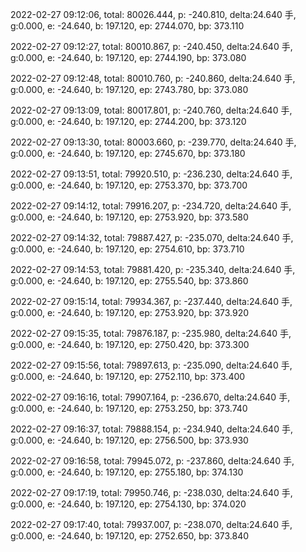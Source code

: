 2022-02-27 09:12:06, total: 80026.444, p: -240.810, delta:24.640 手, g:0.000, e: -24.640, b: 197.120, ep: 2744.070, bp: 373.110

2022-02-27 09:12:27, total: 80010.867, p: -240.450, delta:24.640 手, g:0.000, e: -24.640, b: 197.120, ep: 2744.190, bp: 373.080

2022-02-27 09:12:48, total: 80010.760, p: -240.860, delta:24.640 手, g:0.000, e: -24.640, b: 197.120, ep: 2743.780, bp: 373.080

2022-02-27 09:13:09, total: 80017.801, p: -240.760, delta:24.640 手, g:0.000, e: -24.640, b: 197.120, ep: 2744.200, bp: 373.120

2022-02-27 09:13:30, total: 80003.660, p: -239.770, delta:24.640 手, g:0.000, e: -24.640, b: 197.120, ep: 2745.670, bp: 373.180

2022-02-27 09:13:51, total: 79920.510, p: -236.230, delta:24.640 手, g:0.000, e: -24.640, b: 197.120, ep: 2753.370, bp: 373.700

2022-02-27 09:14:12, total: 79916.207, p: -234.720, delta:24.640 手, g:0.000, e: -24.640, b: 197.120, ep: 2753.920, bp: 373.580

2022-02-27 09:14:32, total: 79887.427, p: -235.070, delta:24.640 手, g:0.000, e: -24.640, b: 197.120, ep: 2754.610, bp: 373.710

2022-02-27 09:14:53, total: 79881.420, p: -235.340, delta:24.640 手, g:0.000, e: -24.640, b: 197.120, ep: 2755.540, bp: 373.860

2022-02-27 09:15:14, total: 79934.367, p: -237.440, delta:24.640 手, g:0.000, e: -24.640, b: 197.120, ep: 2753.920, bp: 373.920

2022-02-27 09:15:35, total: 79876.187, p: -235.980, delta:24.640 手, g:0.000, e: -24.640, b: 197.120, ep: 2750.420, bp: 373.300

2022-02-27 09:15:56, total: 79897.613, p: -235.090, delta:24.640 手, g:0.000, e: -24.640, b: 197.120, ep: 2752.110, bp: 373.400

2022-02-27 09:16:16, total: 79907.164, p: -236.670, delta:24.640 手, g:0.000, e: -24.640, b: 197.120, ep: 2753.250, bp: 373.740

2022-02-27 09:16:37, total: 79888.154, p: -234.940, delta:24.640 手, g:0.000, e: -24.640, b: 197.120, ep: 2756.500, bp: 373.930

2022-02-27 09:16:58, total: 79945.072, p: -237.860, delta:24.640 手, g:0.000, e: -24.640, b: 197.120, ep: 2755.180, bp: 374.130

2022-02-27 09:17:19, total: 79950.746, p: -238.030, delta:24.640 手, g:0.000, e: -24.640, b: 197.120, ep: 2754.130, bp: 374.020

2022-02-27 09:17:40, total: 79937.007, p: -238.070, delta:24.640 手, g:0.000, e: -24.640, b: 197.120, ep: 2752.650, bp: 373.840